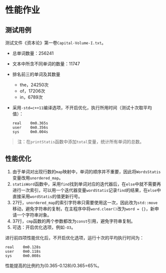 # 性能作业

## 测试用例

测试文件《资本论》第一卷`Capital-Volume-I.txt`。

- 总单词数量：256241

- 文本中所含不同单词的数量：11747

- 排名前三的单词及其数量

    - the，24250次
    - of，17206次
    - in，6789次

- 采用`-std=c++11`编译选项，不开启优化，执行所用时间（测试十次取平均值）：

    ```
    real    0m0.365s
    user    0m0.356s
    sys     0m0.004s
    ```

> 注：在`printStatis`函数中添加`total`变量，统计所有单词的总数。

## 性能优化

1. 由于单词对出现行数的`map`映射中，单词的顺序并不重要，因此将`WordsStatis`变量改用`unordered_map`。
2. `statisWord`函数中，采用`find`找到单词对应的迭代器后，在`else`中就不需要再进行一次索引，可以用一个迭代器变量`wordStatis`记录`find`的结果，在`else`中直接采用`wordStatis`的值更新行号。
3. 27行，`unordered_map`的索引字符串只需要使用这一次，因此改为`std::move`移动，避免字符串的复制，在主程序中将`word.clear()`改为`word = {}`，新申请一个字符串对象。
4. 37行，`cmp`函数的两个参数都改为`const`引用，避免字符串复制。
5. 可选：开启优化选项，例如`-O3`。

进行前四项性能优化后，不开启优化选项，运行十次的平均执行时间为：

```
real    0m0.128s
user    0m0.118s
sys     0m0.008s
```

性能提高的比例约为(0.365-0.128)/0.365=65%。
